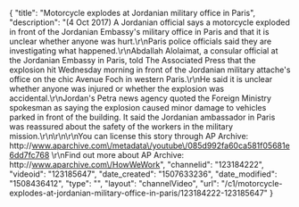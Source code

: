 {
    "title": "Motorcycle explodes at Jordanian military office in Paris",
    "description": "(4 Oct 2017) A Jordanian official says a motorcycle exploded in front of the Jordanian Embassy's military office in Paris and that it is unclear whether anyone was hurt.\r\nParis police officials said they are investigating what happened.\r\nAbdallah Alolaimat, a consular official at the Jordanian Embassy in Paris, told The Associated Press that the explosion hit Wednesday morning in front of the Jordanian military attache's office on the chic Avenue Foch in western Paris.\r\nHe said it is unclear whether anyone was injured or whether the explosion was accidental.\r\nJordan's Petra news agency quoted the Foreign Ministry spokesman as saying the explosion caused minor damage to vehicles parked in front of the building. It said the Jordanian ambassador in Paris was reassured about the safety of the workers in the military mission.\r\n\r\n\r\nYou can license this story through AP Archive: http:\/\/www.aparchive.com\/metadata\/youtube\/085d992fa60ca581f05681e6dd7fc768 \r\nFind out more about AP Archive: http:\/\/www.aparchive.com\/HowWeWork",
    "channelid": "123184222",
    "videoid": "123185647",
    "date_created": "1507633236",
    "date_modified": "1508436412",
    "type": "",
    "layout": "channelVideo",
    "url": "\/c1\/motorcycle-explodes-at-jordanian-military-office-in-paris\/123184222-123185647"
}